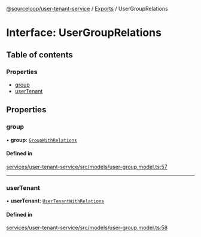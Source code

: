 [@sourceloop/user-tenant-service](../README.md) / [Exports](../modules.md) / UserGroupRelations

# Interface: UserGroupRelations

## Table of contents

### Properties

- [group](UserGroupRelations.md#group)
- [userTenant](UserGroupRelations.md#usertenant)

## Properties

### group

• **group**: [`GroupWithRelations`](../modules.md#groupwithrelations)

#### Defined in

[services/user-tenant-service/src/models/user-group.model.ts:57](https://github.com/sourcefuse/loopback4-microservice-catalog/blob/089fc2dc0/services/user-tenant-service/src/models/user-group.model.ts#L57)

___

### userTenant

• **userTenant**: [`UserTenantWithRelations`](../modules.md#usertenantwithrelations)

#### Defined in

[services/user-tenant-service/src/models/user-group.model.ts:58](https://github.com/sourcefuse/loopback4-microservice-catalog/blob/089fc2dc0/services/user-tenant-service/src/models/user-group.model.ts#L58)
